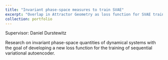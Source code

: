 ```yaml
---
title: "Invariant phase-space measures to train SVAE"
excerpt: "Overlap in Attractor Geometry as loss function for SVAE training"
collection: portfolio
---
```


Supervisor: Daniel Durstewitz

Research on invariant phase-space quantities of dynamical systems with the goal of developing a new loss function for the training of sequential variational autoencoder.

